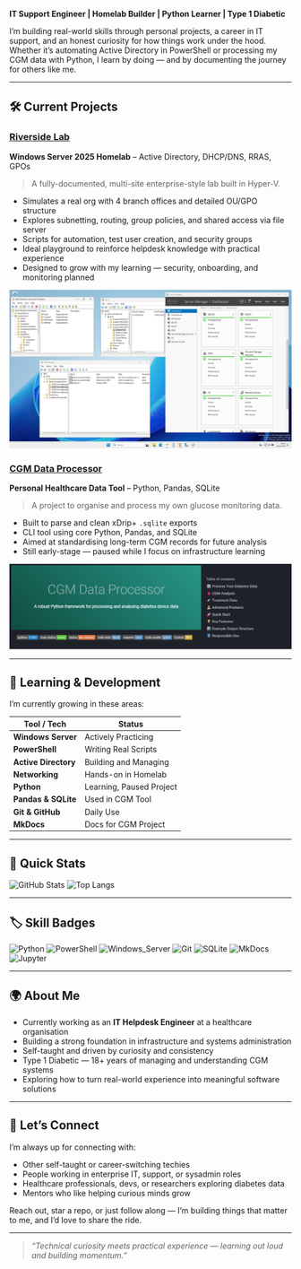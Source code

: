 **IT Support Engineer | Homelab Builder | Python Learner | Type 1 Diabetic**

I’m building real-world skills through personal projects, a career in IT support, and an honest curiosity for how things work under the hood. Whether it’s automating Active Directory in PowerShell or processing my CGM data with Python, I learn by doing — and by documenting the journey for others like me.

---

## 🛠️ Current Projects

### [**Riverside Lab**](https://github.com/Warren8824/RiversideHomeLab)  
**Windows Server 2025 Homelab** – Active Directory, DHCP/DNS, RRAS, GPOs  
> A fully-documented, multi-site enterprise-style lab built in Hyper-V.

- Simulates a real org with 4 branch offices and detailed OU/GPO structure  
- Explores subnetting, routing, group policies, and shared access via file server  
- Scripts for automation, test user creation, and security groups  
- Ideal playground to reinforce helpdesk knowledge with practical experience  
- Designed to grow with my learning — security, onboarding, and monitoring planned

![Lab Graphic](https://github.com/Warren8824/RiversideHomeLab/blob/main/01-infrastucture/images/DC01.png)

### [**CGM Data Processor**](https://github.com/Warren8824/cgm-data-processor)  
**Personal Healthcare Data Tool** – Python, Pandas, SQLite  
> A project to organise and process my own glucose monitoring data.

- Built to parse and clean xDrip+ `.sqlite` exports  
- CLI tool using core Python, Pandas, and SQLite  
- Aimed at standardising long-term CGM records for future analysis  
- Still early-stage — paused while I focus on infrastructure learning

![Doc Site](https://github.com/Warren8824/cgm-data-processor/blob/main/site/assets/images/doc-site.png)

---

## 🧠 Learning & Development

I’m currently growing in these areas:

| Tool / Tech         | Status                  |
|---------------------|--------------------------|
| **Windows Server**  | Actively Practicing      |
| **PowerShell**      | Writing Real Scripts     |
| **Active Directory**| Building and Managing    |
| **Networking**      | Hands-on in Homelab      |
| **Python**          | Learning, Paused Project |
| **Pandas & SQLite** | Used in CGM Tool         |
| **Git & GitHub**    | Daily Use                |
| **MkDocs**          | Docs for CGM Project     |

---

## 🚀 Quick Stats

![GitHub Stats](https://github-readme-stats.vercel.app/api?username=Warren8824&show_icons=true&theme=default)
![Top Langs](https://github-readme-stats.vercel.app/api/top-langs/?username=Warren8824&layout=compact)

---

## 🏷️ Skill Badges

![Python](https://img.shields.io/badge/Python-Learning_&_Using-lightblue)
![PowerShell](https://img.shields.io/badge/PowerShell-Practicing-blue)
![Windows_Server](https://img.shields.io/badge/Windows_Server-2025_Lab-green)
![Git](https://img.shields.io/badge/Git-Active-orange)
![SQLite](https://img.shields.io/badge/SQLite-Used_in_Project-lightblue)
![MkDocs](https://img.shields.io/badge/MkDocs-Used_for_Documentation-blue)
![Jupyter](https://img.shields.io/badge/Jupyter_Notebooks-Occasional_Use-orange)

---

## 🌍 About Me

- Currently working as an **IT Helpdesk Engineer** at a healthcare organisation  
- Building a strong foundation in infrastructure and systems administration  
- Self-taught and driven by curiosity and consistency  
- Type 1 Diabetic — 18+ years of managing and understanding CGM systems  
- Exploring how to turn real-world experience into meaningful software solutions

---

## 🤝 Let’s Connect

I’m always up for connecting with:

- Other self-taught or career-switching techies  
- People working in enterprise IT, support, or sysadmin roles  
- Healthcare professionals, devs, or researchers exploring diabetes data  
- Mentors who like helping curious minds grow

Reach out, star a repo, or just follow along — I’m building things that matter to me, and I’d love to share the ride.

---

> _“Technical curiosity meets practical experience — learning out loud and building momentum.”_
